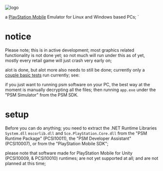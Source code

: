 ![logo](https://github.com/user-attachments/assets/e0f4cc30-6901-4ba4-aa4e-b8a494b60b71)

a [PlayStation Mobile](https://en.wikipedia.org/wiki/PlayStation_Mobile) Emulator for Linux and Windows based PCs;
`
# notice 

Please note; this is in active development; most graphics related functionality is not done yet;
so not much will run under this as of yet, mostly every retail game will just crash very early on;

alot is done, but alot more also needs to still be done;
currently only a [couple basic tests](https://github.com/OpenPSS/PSS-TESTS) run currently; see: 

if you just want to running psm software on your PC,
the best way at the moment is manually decrypting all the files;
then running ``app.exe`` under the "PSM Simulator" from the PSM SDK.

# setup

Before you can do anything; you need to extract the .NET Runtime Libraries ``System.dll`` ``mscorlib.dll`` and ``Sce.PlayStation.Core.dll``
from the "PSM Runtime Package" (PCSI10011), the "PSM Developer Assistant" (PCSI10007), or from the "PlayStation Mobile SDK";

please note that software made for PlayStation Mobile for Unity (PCSI10009, & PCSI10010) runtimes;
are not yet supported at all; and are not planned at this time;
